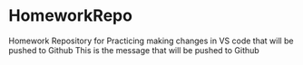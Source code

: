 # HomeworkRepo
Homework Repository for Practicing making changes in VS code that will be pushed to Github 
This is the message that will be pushed to Github